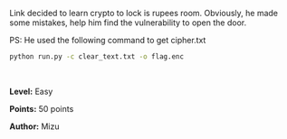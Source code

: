 Link decided to learn crypto to lock is rupees room. Obviously, he made some mistakes, help him find the vulnerability to open the door.

PS: He used the following command to get cipher.txt

```sh
python run.py -c clear_text.txt -o flag.enc
```

<br>

**Level:** Easy

**Points:** 50 points

**Author:** Mizu
